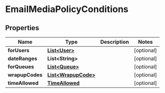 
# EmailMediaPolicyConditions

## Properties
Name | Type | Description | Notes
------------ | ------------- | ------------- | -------------
**forUsers** | [**List&lt;User&gt;**](User.md) |  |  [optional]
**dateRanges** | **List&lt;String&gt;** |  |  [optional]
**forQueues** | [**List&lt;Queue&gt;**](Queue.md) |  |  [optional]
**wrapupCodes** | [**List&lt;WrapupCode&gt;**](WrapupCode.md) |  |  [optional]
**timeAllowed** | [**TimeAllowed**](TimeAllowed.md) |  |  [optional]



